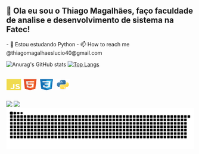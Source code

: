 <h2>👋 Ola eu sou o Thiago Magalhães, faço faculdade de analise e desenvolvimento de sistema na Fatec!</h2>
- 🌱 Estou estudando Python
- 📫 How to reach me @thiagomagalhaeslucio40@gmail.com

![Anurag's GitHub stats](https://github-readme-stats.vercel.app/api?username=thiagomagalhaeslucio&show_icons=true&theme=dracula)
[![Top Langs](https://github-readme-stats.vercel.app/api/top-langs/?username=thiagomagalhaeslucio&layout=compact)](https://github.com/thiagomagalhaeslucio/github-readme-stats)
<div style="display: inline_block"><br>
  <img align="center" alt="Rafa-Js" height="30" width="40" src="https://raw.githubusercontent.com/devicons/devicon/master/icons/javascript/javascript-plain.svg">
  <img align="center" alt="Rafa-HTML" height="30" width="40" src="https://raw.githubusercontent.com/devicons/devicon/master/icons/html5/html5-original.svg">
  <img align="center" alt="Rafa-CSS" height="30" width="40" src="https://raw.githubusercontent.com/devicons/devicon/master/icons/css3/css3-original.svg">
  <img align="center" alt="Rafa-Python" height="30" width="40" src="https://raw.githubusercontent.com/devicons/devicon/master/icons/python/python-original.svg">
</div>

  ##
 
<div> 
  <a href="https://instagram.com/thiago0_0" target="_blank"><img src="https://img.shields.io/badge/-Instagram-%23E4405F?style=for-the-badge&logo=instagram&logoColor=white" target="_blank"></a>
  <a href="www.linkedin.com/in/thiago-magalhaes-366605274" target="_blank"><img src="https://img.shields.io/badge/-LinkedIn-%230077B5?style=for-the-badge&logo=linkedin&logoColor=white" target="_blank"></a>
</div>

<picture>
  <source media="(prefers-color-scheme: dark)" srcset="https://raw.githubusercontent.com/thiagomagalhaeslucio/thiagomagalhaeslucio/output/github-contribution-grid-snake-dark.svg">
  <source media="(prefers-color-scheme: light)" srcset="https://raw.githubusercontent.com/thiagomagalhaeslucio/thiagomagalhaeslucio/output/github-contribution-grid-snake.svg">
  <img alt="github contribution grid snake animation" src="https://raw.githubusercontent.com/thiagomagalhaeslucio/thiagomagalhaeslucio/output/github-contribution-grid-snake.svg">
</picture>
